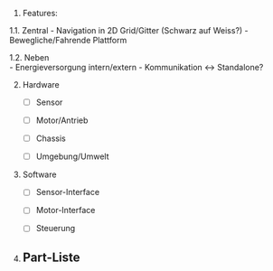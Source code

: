 1. Features:

1.1. Zentral
	- Navigation in 2D Grid/Gitter (Schwarz auf Weiss?)
	- Bewegliche/Fahrende Plattform
	
1.2. Neben	
	- Energieversorgung intern/extern
	- Kommunikation <-> Standalone?


2. Hardware
	- [ ] Sensor
	- [ ] Motor/Antrieb
	- [ ] Chassis
	- [ ] Umgebung/Umwelt


3. Software
	- [ ] Sensor-Interface
	- [ ] Motor-Interface
	- [ ] Steuerung


4. Part-Liste
	-

